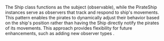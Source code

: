 The Ship class functions as the subject (observable), while the PirateShip instances serve as observers that track and respond to ship's movements. This pattern enables the pirates to dynamically adjust their behavior based on the ship's position rather than having the Ship directly notify the pirates of its movements. This approach provides flexibility for future enhancements, such as adding new observer types .